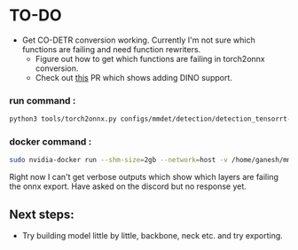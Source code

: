 # TO-DO
* Get CO-DETR conversion working. Currently I'm not sure which functions are failing and need function rewriters.
    * Figure out how to get which functions are failing in torch2onnx conversion.
    * Check out [this](https://github.com/open-mmlab/mmdeploy/pull/2410) PR which shows adding DINO support.

### run command :
```bash
python3 tools/torch2onnx.py configs/mmdet/detection/detection_tensorrt-fp16_dynamic-320x320-1344x1344.py ../mmdetection/projects/CO-DETR/configs/codino/co_dino_5scale_swin_l_16xb1_16e_o365tococo.py co_dino_5scale_swin_large_16e_o365tococo-614254c9.pth ../mmdetection/demo/demo.jpg --work-dir trt_logs --device cuda:0 --log-level 'DEBUG'
```

### docker command :
```bash
sudo nvidia-docker run --shm-size=2gb --network=host -v /home/ganesh/mmdeploy:/root/workspace/mmdeploy -v /var/run/docker.sock:/var/run/docker.sock --rm -ti openmmlab/mmdeploy:ubuntu20.04-cuda11.8-mmdeploy1.3.1  /bin/bash
```

Right now I can't get verbose outputs which show which layers are failing the onnx export. Have asked on the discord but no response yet. 
## Next steps:
* Try building model little by little, backbone, neck etc. and try exporting. 